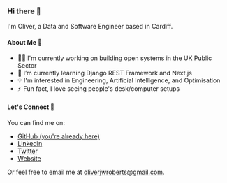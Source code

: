 ### Hi there 👋

I'm Oliver, a Data and Software Engineer based in Cardiff.

#### About Me 📌

- 👨‍💻 I'm currently working on building open systems in the UK Public Sector
- 🌱 I’m currently learning Django REST Framework and Next.js
- 💡 I'm interested in Engineering, Artificial Intelligence, and Optimisation
- ⚡ Fun fact, I love seeing people's desk/computer setups

#### Let's Connect 🤝

You can find me on:

- [GitHub (you're already here)](https://github.com/oliverjwroberts)
- [LinkedIn](https://www.linkedin.com/in/oliverjwroberts/)
- [Twitter](https://twitter.com/oliverjwroberts)
- [Website](https://oliverjwroberts.com/)

Or feel free to email me at [oliverjwroberts@gmail.com](mailto:oliverjwroberts@gmail.com).
